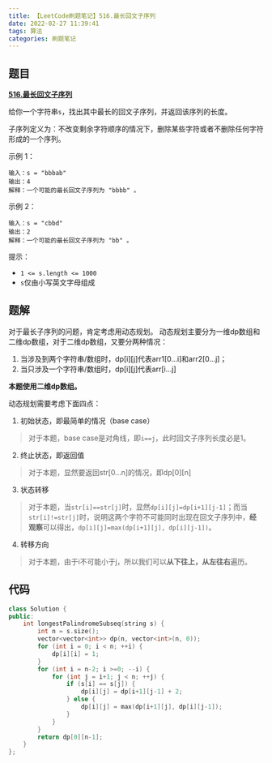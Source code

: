 ```yaml
---
title: 【LeetCode刷题笔记】516.最长回文子序列
date: 2022-02-27 11:39:41
tags: 算法
categories: 刷题笔记
---
```

题目
---
[**516.最长回文子序列**](https://leetcode-cn.com/problems/longest-palindromic-subsequence/)

给你一个字符串`s`，找出其中最长的回文子序列，并返回该序列的长度。

子序列定义为：不改变剩余字符顺序的情况下，删除某些字符或者不删除任何字符形成的一个序列。

示例 1：
```
输入：s = "bbbab"
输出：4
解释：一个可能的最长回文子序列为 "bbbb" 。
```
示例 2：
```
输入：s = "cbbd"
输出：2
解释：一个可能的最长回文子序列为 "bb" 。
```

提示：
* `1 <= s.length <= 1000`
* `s`仅由小写英文字母组成
<!--more-->

题解
---
对于最长子序列的问题，肯定考虑用动态规划。
动态规划主要分为一维dp数组和二维dp数组，对于二维dp数组，又要分两种情况：
1. 当涉及到两个字符串/数组时，dp[i][j]代表arr1[0...i]和arr2[0...j]；
2. 当只涉及一个字符串/数组时，dp[i][j]代表arr[i...j]

**本题使用二维dp数组。**

动态规划需要考虑下面四点：
1. 初始状态，即最简单的情况（base case）
> 对于本题，base case是对角线，即`i==j`，此时回文子序列长度必是1。
2. 终止状态，即返回值
> 对于本题，显然要返回str[0...n]的情况，即dp[0][n]
3. 状态转移
> 对于本题，当`str[i]==str[j]`时，显然`dp[i][j]=dp[i+1][j-1]`；而当`str[i]!=str[j]`时，说明这两个字符不可能同时出现在回文子序列中，**经观察**可以得出，`dp[i][j]=max(dp[i+1][j], dp[i][j-1])`。
4. 转移方向
> 对于本题，由于i不可能小于j，所以我们可以**从下往上，从左往右**遍历。

代码
---
```cpp
class Solution {
public:
    int longestPalindromeSubseq(string s) {
        int n = s.size();
        vector<vector<int>> dp(n, vector<int>(n, 0));
        for (int i = 0; i < n; ++i) {
            dp[i][i] = 1;
        }
        for (int i = n-2; i >=0; --i) {
            for (int j = i+1; j < n; ++j) {
                if (s[i] == s[j]) {
                    dp[i][j] = dp[i+1][j-1] + 2;
                } else {
                    dp[i][j] = max(dp[i+1][j], dp[i][j-1]);
                }
            }
        }
        return dp[0][n-1];
    }
};
```

